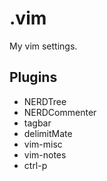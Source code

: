 # .vim
My vim settings.

## Plugins
- NERDTree
- NERDCommenter
- tagbar
- delimitMate
- vim-misc
- vim-notes
- ctrl-p
